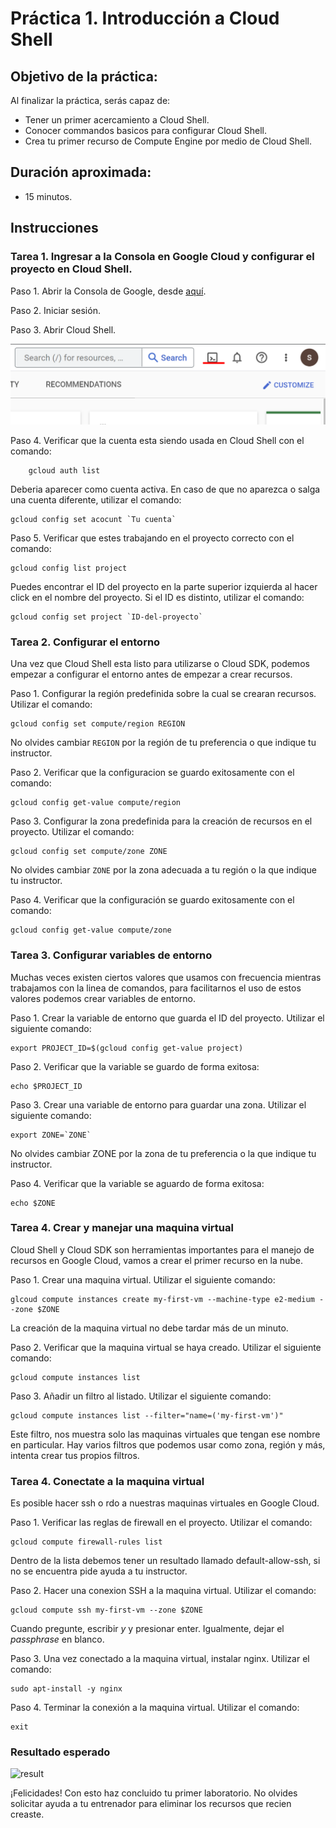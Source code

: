 # Práctica 1. Introducción a Cloud Shell

## Objetivo de la práctica:
Al finalizar la práctica, serás capaz de:
- Tener un primer acercamiento a Cloud Shell.
- Conocer commandos basicos para configurar Cloud Shell.
- Crea tu primer recurso de Compute Engine por medio de Cloud Shell.

## Duración aproximada:
- 15 minutos.

## Instrucciones 

### Tarea 1. Ingresar a la Consola en Google Cloud y configurar el proyecto en Cloud Shell.
Paso 1. Abrir la Consola de Google, desde <a href="https://console.cloud.google.com/">aquí</a>.

Paso 2. Iniciar sesión.

Paso 3. Abrir Cloud Shell.

![open-shell](../images/activate-shell1.png)

Paso 4. Verificar que la cuenta esta siendo usada en Cloud Shell con el comando:

```
    gcloud auth list
```

Deberia aparecer como cuenta activa. En caso de que no aparezca o salga una cuenta diferente, utilizar el comando:

```
gcloud config set acocunt `Tu cuenta`
```
Paso 5. Verificar que estes trabajando en el proyecto correcto con el comando:

```
gcloud config list project
```

Puedes encontrar el ID del proyecto en la parte superior izquierda al hacer click en el nombre del proyecto. Si el ID es distinto, utilizar el comando:

```
gcloud config set project `ID-del-proyecto`
```


### Tarea 2. Configurar el entorno
Una vez que Cloud Shell esta listo para utilizarse o Cloud SDK, podemos empezar a configurar el entorno antes de empezar a crear recursos.

Paso 1. Configurar la región predefinida sobre la cual se crearan recursos. Utilizar el comando:

```
gcloud config set compute/region REGION
```
No olvides cambiar `REGION` por la región de tu preferencia o que indique tu instructor.

Paso 2. Verificar que la configuracion se guardo exitosamente con el comando:

```
gcloud config get-value compute/region
```

Paso 3. Configurar la zona predefinida para la creación de recursos en el proyecto. Utilizar el comando:

```
gcloud config set compute/zone ZONE
```
No olvides cambiar `ZONE` por la zona adecuada a tu región o la que indique tu instructor.

Paso 4. Verificar que la configuración se guardo exitosamente con el comando:

```
gcloud config get-value compute/zone
```

### Tarea 3. Configurar variables de entorno
Muchas veces existen ciertos valores que usamos con frecuencia mientras trabajamos con la linea de comandos, para facilitarnos el uso de estos valores podemos crear variables de entorno.

Paso 1. Crear la variable de entorno que guarda el ID del proyecto. Utilizar el siguiente comando:

```
export PROJECT_ID=$(gcloud config get-value project)
```

Paso 2. Verificar que la variable se guardo de forma exitosa:

```
echo $PROJECT_ID
```

Paso 3. Crear una variable de entorno para guardar una zona. Utilizar el siguiente comando:

```
export ZONE=`ZONE`
```
No olvides cambiar ZONE por la zona de tu preferencia o la que indique tu instructor.

Paso 4. Verificar que la variable se aguardo de forma exitosa:

```
echo $ZONE
```

### Tarea 4. Crear y manejar una maquina virtual
Cloud Shell y Cloud SDK son herramientas importantes para el manejo de recursos en Google Cloud, vamos a crear el primer recurso en la nube.

Paso 1. Crear una maquina virtual. Utilizar el siguiente comando:

```
glcoud compute instances create my-first-vm --machine-type e2-medium --zone $ZONE
```
La creación de la maquina virtual no debe tardar más de un minuto.

Paso 2. Verificar que la maquina virtual se haya creado. Utilizar el siguiente comando:

```
gcloud compute instances list
```

Paso 3. Añadir un filtro al listado. Utilizar el siguiente comando:

```
gcloud compute instances list --filter="name=('my-first-vm')"
```
Este filtro, nos muestra solo las maquinas virtuales que tengan ese nombre en particular. Hay varios filtros que podemos usar como zona, región y más, intenta crear tus propios filtros.

### Tarea 4. Conectate a la maquina virtual
Es posible hacer ssh o rdo a nuestras maquinas virtuales en Google Cloud.

Paso 1. Verificar las reglas de firewall en el proyecto. Utilizar el comando:

```
gcloud compute firewall-rules list
```

Dentro de la lista debemos tener un resultado llamado default-allow-ssh, si no se encuentra pide ayuda a tu instructor.

Paso 2. Hacer una conexion SSH a la maquina virtual. Utilizar el comando:

```
gcloud compute ssh my-first-vm --zone $ZONE
```

Cuando pregunte, escribir *y* y presionar enter. Igualmente, dejar el *passphrase* en blanco.

Paso 3. Una vez conectado a la maquina virtual, instalar nginx. Utilizar el comando:

```
sudo apt-install -y nginx
```

Paso 4. Terminar la conexión a la maquina virtual. Utilizar el comando:

```
exit
```

### Resultado esperado

![result](img/resultado1.png)

¡Felicidades! Con esto haz concluido tu primer laboratorio. 
No olvides solicitar ayuda a tu entrenador para eliminar los recursos que recien creaste.

